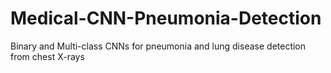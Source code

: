 # Medical-CNN-Pneumonia-Detection
Binary and Multi-class CNNs for pneumonia and lung disease detection from chest X-rays
